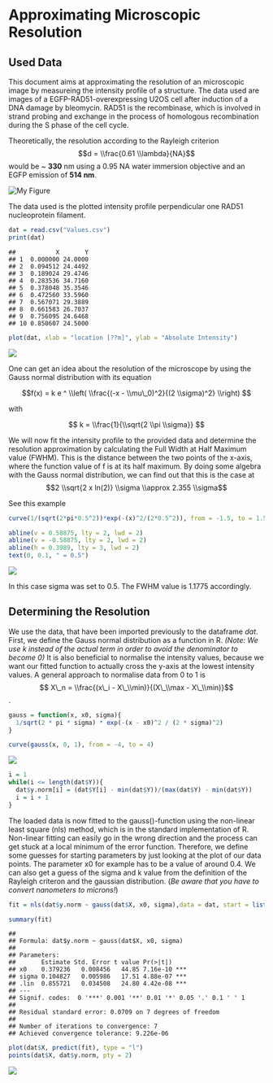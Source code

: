 Approximating Microscopic Resolution
================

Used Data
---------

This document aims at approximating the resolution of an microscopic image by measureing the intensity profile of a structure. The data used are images of a EGFP-RAD51-overexpressing U2OS cell after induction of a DNA damage by bleomycin. RAD51 is the recombinase, which is involved in strand probing and exchange in the process of homologous recombination during the S phase of the cell cycle.

Theoretically, the resolution according to the Rayleigh criterion
$$d = \\frac{0.61 \\lambda}{NA}$$
 would be ~ **330** nm using a 0.95 NA water immersion objective and an EGFP emission of **514 nm**.

![My Figure](rad51.jpg)

The data used is the plotted intensity profile perpendicular one RAD51 nucleoprotein filament.

``` r
dat = read.csv("Values.csv")
print(dat)
```

    ##           X       Y
    ## 1  0.000000 24.0000
    ## 2  0.094512 24.4492
    ## 3  0.189024 29.4746
    ## 4  0.283536 34.7160
    ## 5  0.378048 35.3546
    ## 6  0.472560 33.5960
    ## 7  0.567071 29.3889
    ## 8  0.661583 26.7037
    ## 9  0.756095 24.6468
    ## 10 0.850607 24.5000

``` r
plot(dat, xlab = "location [??m]", ylab = "Absolute Intensity")
```

![](AproxMicroResol_files/figure-markdown_github/unnamed-chunk-1-1.png)

One can get an idea about the resolution of the microscope by using the Gauss normal distribution with its equation

$$f(x) = k e ^ \\left( \\frac{(-x - \\mu\_0)^2}{(2 \\sigma)^2} \\right) $$

with

$$ k = \\frac{1}{\\sqrt{2 \\pi \\sigma}} $$

We will now fit the intensity profile to the provided data and determine the resolution approximation by calculating the Full Width at Half Maximum value (FWHM). This is the distance between the two points of the x-axis, where the function value of f is at its half maximum. By doing some algebra with the Gauss normal distribution, we can find out that this is the case at
$$2 \\sqrt{2 x ln(2)} \\sigma \\approx 2.355 \\sigma$$

See this example

``` r
curve(1/(sqrt(2*pi*0.5^2))*exp(-(x)^2/(2*0.5^2)), from = -1.5, to = 1.5, xlab = "Location [microns]", ylab = "Intensity")

abline(v = 0.58875, lty = 2, lwd = 2)
abline(v = -0.58875, lty = 2, lwd = 2)
abline(h = 0.3989, lty = 3, lwd = 2)
text(0, 0.1, " = 0.5")
```

![](AproxMicroResol_files/figure-markdown_github/unnamed-chunk-2-1.png)

In this case sigma was set to 0.5. The FWHM value is 1.1775 accordingly.

Determining the Resolution
--------------------------

We use the data, that have been imported previously to the dataframe *dat*. First, we define the Gauss normal distribution as a function in R. *(Note: We use k instead of the actual term in order to avoid the denominator to become 0)* It is also beneficial to normalise the intensity values, because we want our fitted function to actually cross the y-axis at the lowest intensity values. A general approach to normalise data from 0 to 1 is
$$ X\_n = \\frac{(x\_i - X\_\\min)}{(X\_\\max - X\_\\min)}$$
.

``` r
gauss = function(x, x0, sigma){
  1/sqrt(2 * pi * sigma) * exp(-(x - x0)^2 / (2 * sigma)^2)
}

curve(gauss(x, 0, 1), from = -4, to = 4)
```

![](AproxMicroResol_files/figure-markdown_github/unnamed-chunk-3-1.png)

``` r
i = 1
while(i <= length(dat$Y)){
  dat$y.norm[i] = (dat$Y[i] - min(dat$Y))/(max(dat$Y) - min(dat$Y))
  i = i + 1
}
```

The loaded data is now fitted to the gauss()-function using the non-linear least square (nls) method, which is in the standard implementation of R. Non-linear fitting can easily go in the wrong direction and the process can get stuck at a local minimum of the error function. Therefore, we define some guesses for starting parameters by just looking at the plot of our data points. The parameter x0 for example has to be a value of around 0.4. We can also get a guess of the sigma and k value from the definition of the Rayleigh criteron and the gaussian distribution. (*Be aware that you have to convert nanometers to microns!*)

``` r
fit = nls(dat$y.norm ~ gauss(dat$X, x0, sigma),data = dat, start = list(x0 = 0.4, sigma = 0.1), algorithm = "plinear")

summary(fit)
```

    ## 
    ## Formula: dat$y.norm ~ gauss(dat$X, x0, sigma)
    ## 
    ## Parameters:
    ##       Estimate Std. Error t value Pr(>|t|)    
    ## x0    0.379236   0.008456   44.85 7.16e-10 ***
    ## sigma 0.104827   0.005986   17.51 4.88e-07 ***
    ## .lin  0.855721   0.034508   24.80 4.42e-08 ***
    ## ---
    ## Signif. codes:  0 '***' 0.001 '**' 0.01 '*' 0.05 '.' 0.1 ' ' 1
    ## 
    ## Residual standard error: 0.0709 on 7 degrees of freedom
    ## 
    ## Number of iterations to convergence: 7 
    ## Achieved convergence tolerance: 9.226e-06

``` r
plot(dat$X, predict(fit), type = "l")
points(dat$X, dat$y.norm, pty = 2)
```

![](AproxMicroResol_files/figure-markdown_github/unnamed-chunk-4-1.png)
